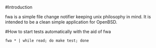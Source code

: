 #Introduction

fwa is a simple file change notifier keeping unix philosophy in mind.  It is intended to be a clean simple application for OpenBSD.

#How to start tests automatically with the aid of fwa

```
fwa * | while read; do make test; done
```

